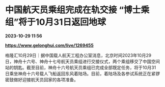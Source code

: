 # 中国航天员乘组完成在轨交接 “博士乘组”将于10月31日返回地球

**2023-10-29 11:56**

**https://www.gelonghui.com/live/1269455**

格隆汇10月29日｜据中国载人航天工程办公室消息，北京时间2023年10月29日，神舟十六号、神舟十七号航天员乘组进行交接仪式，两个乘组移交了中国空间站的钥匙。截至目前，神舟十六号航天员乘组已完成全部既定任务，将于10月31日乘坐神舟十六号载人飞船返回东风着陆场。目前，着陆场及各参试系统正在紧锣密鼓做好迎接航天员回家的各项准备。